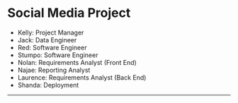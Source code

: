# Social Media Project

- Kelly: Project Manager
- Jack: Data Engineer
- Red: Software Engineer
- Stumpo: Software Engineer
- Nolan: Requirements Analyst (Front End)
- Najae: Reporting Analyst
- Laurence: Requirements Analyst (Back End)
- Shanda: Deployment

---